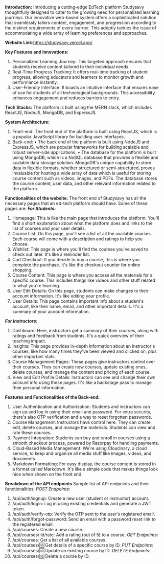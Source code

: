 **Introduction:**
Introducing a cutting-edge EdTech platform Studysavy thoughtfully designed to cater to the growing need for personalized learning journeys. Our innovative web-based system offers a sophisticated solution that seamlessly tailors content, engagement, and progression according to the distinct requirements of every learner. This adeptly tackles the issue of accommodating a wide array of learning preferences and approaches.

**Website Link**:https://studysavy.vercel.app/

**Key Features and Innovations:**
1.	Personalized Learning Journey: This targeted approach ensures that students receive content tailored to their individual needs.
2.	Real-Time Progress Tracking: It offers real-time tracking of student progress, allowing educators and learners to monitor growth and performance instantly.
3.	User-Friendly Interface: It boasts an intuitive interface that ensures ease of use for students of all technological backgrounds. This accessibility enhances  engagement and reduces barriers to entry.

**Tech Stacks:**
The platform is built using the MERN stack, which includes ReactJS, NodeJS, MongoDB, and ExpressJS.

**System Architecture:**
1.	Front-end:
The front end of the platform is built using ReactJS, which is a popular JavaScript library for building user interfaces.
2.	Back-end:
•	The back end of the platform is built using NodeJS and ExpressJS, which are popular frameworks for building scalable and robust server-side applications. 
•	The database for the platform is built using MongoDB, which is a NoSQL database that provides a flexible and scalable data storage solution. MongoDB's unique capability to store data in flexible formats, whether structured or semi-structured, proves invaluable for hosting a wide array of data which is useful for storing course content such as videos, images, and PDFs. The database stores the course content, user data, and other relevant information related to the platform.

**Functionalities of the website:**
The front end of Studysavy has all the necessary pages that an ed-tech platform should have. Some of these pages are:
 _**For Students:**_
1.	Homepage: This is like the main page that introduces the platform. You'll find a short explanation about what the platform does and links to the list of courses and your user details.
2.	Course List: On this page, you'll see a list of all the available courses. Each course will come with a description and ratings to help you choose.
3.	Wishlist: This page is where you'll find the courses you've saved to check out later. It's like a reminder list.
4.	Cart Checkout: If you decide to buy a course, this is where you complete the purchase. It's like the checkout counter for online shopping.
5.	Course Content: This page is where you access all the materials for a specific course. This includes things like videos and other stuff related to what you're learning.
6.	User Edit Details: On this page, students can make changes to their account information. It's like editing your profile.
7.	User Details: This page contains important info about a student's account, like their name, email, and other important details. It's a summary of your account information.

 _**For Instructors:**_
1.	Dashboard: Here, instructors get a summary of their courses, along with ratings and feedback from students. It's a quick overview of their teaching impact.
2.	Insights: This page provides in-depth information about an instructor's courses, like how many times they've been viewed and clicked on, plus other important stats.
3.	Course Management Pages: These pages give instructors control over their courses. They can create new courses, update existing ones, delete courses, and manage the content and pricing of each course.
4.	View and Edit Profile Details: Instructors can see and change their own account info using these pages. It's like a backstage pass to manage their personal information.

**Features and Functionalities of the Back-end:**
1.	User Authentication and Authorization: Students and instructors can sign up and log in using their email and password. For extra security, there's also OTP verification and a way to reset forgotten passwords.
2.	Course Management: Instructors have control here. They can create, edit, delete courses, and manage the materials. Students can view and rate these courses.
3.	Payment Integration: Students can buy and enroll in courses using a smooth checkout process, powered by Razorpay for handling payments.
4.	Cloud-Based Media Management: We're using Cloudinary, a cloud service, to keep and organize all media stuff like images, videos, and documents.
5.	Markdown Formatting: For easy display, the course content is stored in a format called Markdown. It's like a simple code that makes things look nice when shown on the front end.

**Breakdown of the API endpoints** 
Sample list of API endpoints and their functionalities:
_POST Endpoints:_
1.	/api/auth/signup: Create a new user (student or instructor) account.
2.	/api/auth/login: Log in using existing credentials and generate a JWT token.
3.	/api/auth/verify-otp: Verify the OTP sent to the user's registered email.
4.	/api/auth/forgot-password: Send an email with a password reset link to the registered email.
5.	/api/courses: Create a new course.
6.	/api/courses/:id/rate: Add a rating (out of 5) to a course.
_GET Endpoints:_
1.	/api/courses: Get a list of all available courses.
2.	/api/courses/:id: Get details of a specific course by ID.
_PUT Endpoints:_
1.	/api/courses/:id: Update an existing course by ID.
_DELETE Endpoints:_
2.	/api/courses/:id: Delete a course by ID.
